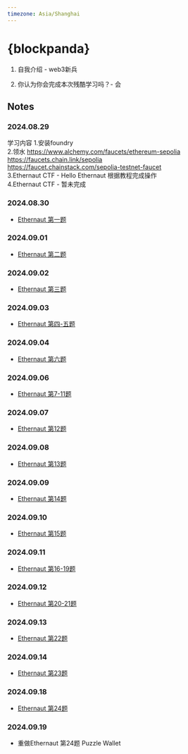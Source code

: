 ```yaml
---
timezone: Asia/Shanghai
---
```


# {blockpanda}

1. 自我介绍 - web3新兵

2. 你认为你会完成本次残酷学习吗？- 会

## Notes

<!-- Content_START -->

### 2024.08.29

学习内容
1.安装foundry  
2.领水 https://www.alchemy.com/faucets/ethereum-sepolia     
  https://faucets.chain.link/sepolia    
  https://faucet.chainstack.com/sepolia-testnet-faucet  
3.Ethernaut CTF - Hello Ethernaut 根据教程完成操作  
4.Ethernaut CTF - 暂未完成  

### 2024.08.30
- [Ethernaut 第一题](/Writeup/blockpanda/readme.md/Ethernaut第一题.md)

### 2024.09.01
- [Ethernaut 第二题](/Writeup/blockpanda/readme.md/09.01-ethernaut第三题.md)

### 2024.09.02
- [Ethernaut 第三题](/Writeup/blockpanda/readme.md/Ethernaut-Coin%20Flip.md)

### 2024.09.03
- [Ethernaut 第四-五题](/Writeup/blockpanda/readme.md/Ethernaut第四-五题.md)

### 2024.09.04
- [Ethernaut 第六题](/Writeup/blockpanda/readme.md/Ethernaut第六题.md)

### 2024.09.06
- [Ethernaut 第7-11题](/Writeup/blockpanda/readme.md/Ethernaut第6-11题.md)

### 2024.09.07
- [Ethernaut 第12题](/Writeup/blockpanda/readme.md/Ethernaut第12题.md)

### 2024.09.08
- [Ethernaut 第13题](/Writeup/blockpanda/readme.md/Ethernaut第13题.md)

### 2024.09.09
- [Ethernaut 第14题](/Writeup/blockpanda/readme.md/Ethernaut第14题.md)

### 2024.09.10
- [Ethernaut 第15题](/Writeup/blockpanda/readme.md/Ethernaut第15题.md)

### 2024.09.11
- [Ethernaut 第16-19题](/Writeup/blockpanda/readme.md/Ethernaut第16-19题.md)

### 2024.09.12
- [Ethernaut 第20-21题](/Writeup/blockpanda/readme.md/Ethernaut第20-21题.md)

### 2024.09.13
- [Ethernaut 第22题](/Writeup/blockpanda/readme.md/Ethernaut第22题.md)

### 2024.09.14
- [Ethernaut 第23题](/Writeup/blockpanda/readme.md/Ethernaut第23题.md)

### 2024.09.18
- [Ethernaut 第24题](/Writeup/blockpanda/readme.md/Ethernaut第24题.md)

### 2024.09.19
- 重做Ethernaut 第24题 Puzzle Wallet
<!-- Content_END -->
